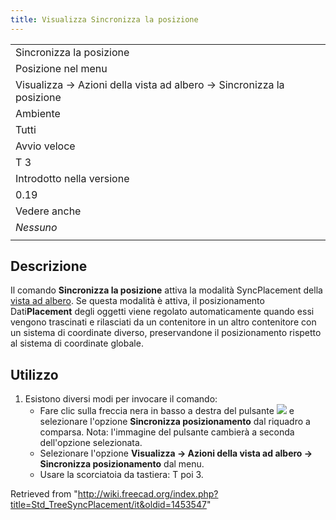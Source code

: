 ```yaml
---
title: Visualizza Sincronizza la posizione
---
```


|                                                                      |
| -------------------------------------------------------------------- |
| Sincronizza la posizione                                             |
| Posizione nel menu                                                   |
| Visualizza → Azioni della vista ad albero → Sincronizza la posizione |
| Ambiente                                                             |
| Tutti                                                                |
| Avvio veloce                                                         |
| T 3                                                                  |
| Introdotto nella versione                                            |
| 0.19                                                                 |
| Vedere anche                                                         |
| _Nessuno_                                                            |
|                                                                      |

## Descrizione

Il comando **Sincronizza la posizione** attiva la modalità SyncPlacement della [vista ad albero](/Tree_view/it "Tree view/it"). Se questa modalità è attiva, il posizionamento Dati**Placement** degli oggetti viene regolato automaticamente quando essi vengono trascinati e rilasciati da un contenitore in un altro contenitore con un sistema di coordinate diverso, preservandone il posizionamento rispetto al sistema di coordinate globale.

## Utilizzo

1. Esistono diversi modi per invocare il comando:
   - Fare clic sulla freccia nera in basso a destra del pulsante ![](/images/Std_TreeSyncView.svg) e selezionare l'opzione **Sincronizza posizionamento** dal riquadro a comparsa. Nota: l'immagine del pulsante cambierà a seconda dell'opzione selezionata.
   - Selezionare l'opzione **Visualizza → Azioni della vista ad albero → Sincronizza posizionamento** dal menu.
   - Usare la scorciatoia da tastiera: T poi 3.

Retrieved from "<http://wiki.freecad.org/index.php?title=Std_TreeSyncPlacement/it&oldid=1453547>"
